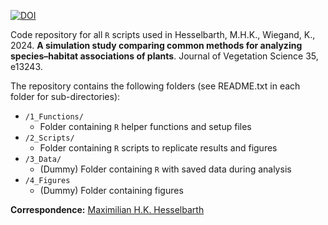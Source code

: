 [![DOI](https://img.shields.io/badge/DOI-10.1111/jvs.13243-blue.svg)](https://doi.org/10.1111/jvs.13243) 


Code repository for all `R` scripts used in Hesselbarth, M.H.K., Wiegand, K., 2024. **A simulation study comparing common methods for analyzing species–habitat associations of plants**. Journal of Vegetation Science 35, e13243.

The repository contains the following folders (see README.txt in each folder for sub-directories):
- `/1_Functions/`
  - Folder containing `R` helper functions and setup files
- `/2_Scripts/`
  - Folder containing `R` scripts to replicate results and figures
- `/3_Data/`
  - (Dummy) Folder containing `R` with saved data during analysis
- `/4_Figures`
  -  (Dummy) Folder containing figures

**Correspondence:** [Maximilian H.K. Hesselbarth](mailto:mhk.hesselbarth@gmail.com)
